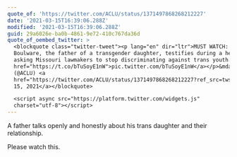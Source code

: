 ```yaml
---
quote_of: 'https://twitter.com/ACLU/status/1371497868268212227'
date: '2021-03-15T16:39:06.288Z'
modified: '2021-03-15T16:39:06.288Z'
guid: 29a6026e-ba0b-4861-9e72-410c767da36d
quote_of_oembed_twitter: >
  <blockquote class="twitter-tweet"><p lang="en" dir="ltr">MUST WATCH: Brandon
  Boulware, the father of a transgender daughter, testifies during a hearing
  asking Missouri lawmakers to stop discriminating against trans youth. <a
  href="https://t.co/bTuSoyE1nW">pic.twitter.com/bTuSoyE1nW</a></p>&mdash; ACLU
  (@ACLU) <a
  href="https://twitter.com/ACLU/status/1371497868268212227?ref_src=twsrc%5Etfw">March
  15, 2021</a></blockquote>

  <script async src="https://platform.twitter.com/widgets.js"
  charset="utf-8"></script>
---
```

A father talks openly and honestly about his trans daughter and their relationship.

Please watch this.
